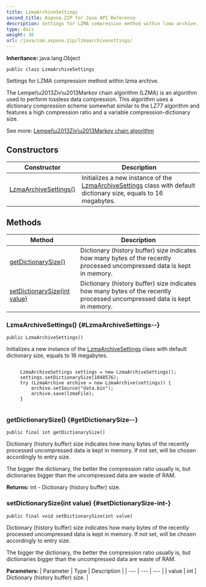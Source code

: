 ```yaml
---
title: LzmaArchiveSettings
second_title: Aspose.ZIP for Java API Reference
description: Settings for LZMA compression method within lzma archive.
type: docs
weight: 36
url: /java/com.aspose.zip/lzmaarchivesettings/
---
```


**Inheritance:**
java.lang.Object
```
public class LzmaArchiveSettings
```

Settings for LZMA compression method within lzma archive.

The Lempel\\u2013Ziv\\u2013Markov chain algorithm (LZMA) is an algorithm used to perform lossless data compression. This algorithm uses a dictionary compression scheme somewhat similar to the LZ77 algorithm and features a high compression ratio and a variable compression-dictionary size.

See more: [Lempel\\u2013Ziv\\u2013Markov chain algorithm][Lempel_u2013Ziv_u2013Markov chain algorithm]


[Lempel_u2013Ziv_u2013Markov chain algorithm]: https://en.wikipedia.org/wiki/Lempel\u2013Ziv\u2013Markov_chain_algorithm
## Constructors

| Constructor | Description |
| --- | --- |
| [LzmaArchiveSettings()](#LzmaArchiveSettings--) | Initializes a new instance of the [LzmaArchiveSettings](../../com.aspose.zip/lzmaarchivesettings) class with default dictionary size, equals to 16 megabytes. |
## Methods

| Method | Description |
| --- | --- |
| [getDictionarySize()](#getDictionarySize--) | Dictionary (history buffer) size indicates how many bytes of the recently processed uncompressed data is kept in memory. |
| [setDictionarySize(int value)](#setDictionarySize-int-) | Dictionary (history buffer) size indicates how many bytes of the recently processed uncompressed data is kept in memory. |
### LzmaArchiveSettings() {#LzmaArchiveSettings--}
```
public LzmaArchiveSettings()
```


Initializes a new instance of the [LzmaArchiveSettings](../../com.aspose.zip/lzmaarchivesettings) class with default dictionary size, equals to 16 megabytes.

```

     LzmaArchiveSettings settings = new LzmaArchiveSettings();
     settings.setDictionarySize(1048576);
     try (LzmaArchive archive = new LzmaArchive(settings)) {
         archive.setSource("data.bin");
         archive.save(lzmaFile);
     }
 
```



### getDictionarySize() {#getDictionarySize--}
```
public final int getDictionarySize()
```


Dictionary (history buffer) size indicates how many bytes of the recently processed uncompressed data is kept in memory. If not set, will be chosen accordingly to entry size.

The bigger the dictionary, the better the compression ratio usually is, but dictionaries bigger than the uncompressed data are waste of RAM.

**Returns:**
int - Dictionary (history buffer) size.
### setDictionarySize(int value) {#setDictionarySize-int-}
```
public final void setDictionarySize(int value)
```


Dictionary (history buffer) size indicates how many bytes of the recently processed uncompressed data is kept in memory. If not set, will be chosen accordingly to entry size.

The bigger the dictionary, the better the compression ratio usually is, but dictionaries bigger than the uncompressed data are waste of RAM.

**Parameters:**
| Parameter | Type | Description |
| --- | --- | --- |
| value | int | Dictionary (history buffer) size. |

